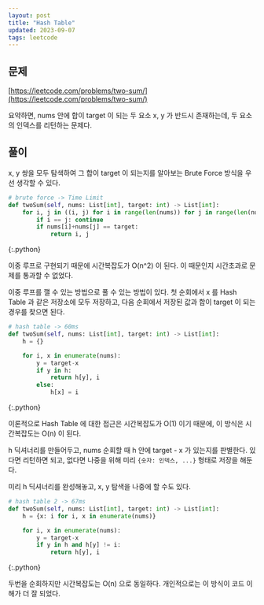 ```yaml
---
layout: post
title: "Hash Table"
updated: 2023-09-07
tags: leetcode
---
```


## 문제

[https://leetcode.com/problems/two-sum/](https://leetcode.com/problems/two-sum/)

요약하면, nums 안에 합이 target 이 되는 두 요소 x, y 가 반드시 존재하는데, 두 요소의 인덱스를 리턴하는 문제다.

## 풀이

x, y 쌍을 모두 탐색하여 그 합이 target 이 되는지를 알아보는 Brute Force 방식을 우선 생각할 수 있다.

```py
# brute force -> Time Limit
def twoSum(self, nums: List[int], target: int) -> List[int]:
    for i, j in ((i, j) for i in range(len(nums)) for j in range(len(nums))):
        if i == j: continue
        if nums[i]+nums[j] == target:
            return i, j
```
{:.python}

이중 루프로 구현되기 때문에 시간복잡도가 O(n^2) 이 된다. 이 때문인지 시간초과로 문제를 통과할 수 없었다.

이중 루프를 깰 수 있는 방법으로 풀 수 있는 방법이 있다. 첫 순회에서 x 를 Hash Table 과 같은 저장소에 모두 저장하고, 다음 순회에서 저장된 값과 합이 target 이 되는 경우를 찾으면 된다.

```py
# hash table -> 60ms
def twoSum(self, nums: List[int], target: int) -> List[int]:
    h = {}

    for i, x in enumerate(nums):
        y = target-x
        if y in h:
            return h[y], i
        else:
            h[x] = i
```
{:.python}

이론적으로 Hash Table 에 대한 접근은 시간복잡도가 O(1) 이기 때문에, 이 방식은 시간복잡도는 O(n) 이 된다.

h 딕셔너리를 만들어두고, nums 순회할 때 h 안에 target - x 가 있는지를 판별한다. 있다면 리턴하면 되고, 없다면 나중을 위해 미리 `{숫자: 인덱스, ...}` 형태로 저장을 해둔다.

미리 h 딕셔너리를 완성해놓고, x, y 탐색을 나중에 할 수도 있다.

```py
# hash table 2 -> 67ms
def twoSum(self, nums: List[int], target: int) -> List[int]:
    h = {x: i for i, x in enumerate(nums)}

    for i, x in enumerate(nums):
        y = target-x
        if y in h and h[y] != i:
            return h[y], i
```
{:.python}

두번을 순회하지만 시간복잡도는 O(n) 으로 동일하다. 개인적으로는 이 방식이 코드 이해가 더 잘 되었다.
